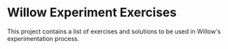 # Willow Experiment Exercises

This project contains a list of exercises and solutions to be used in Willow's experimentation process.
